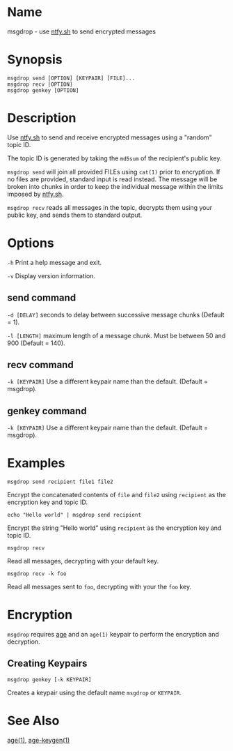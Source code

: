 # Name

msgdrop - use [ntfy.sh](https://ntfy.sh) to send encrypted messages

# Synopsis

```
msgdrop send [OPTION] [KEYPAIR] [FILE]...
msgdrop recv [OPTION]
msgdrop genkey [OPTION]
```

# Description

Use [ntfy.sh](https://ntfy.sh) to send and receive encrypted messages using a
"random" topic ID.

The topic ID is generated by taking the `md5sum` of the recipient's public key.

`msgdrop send` will join all provided FILEs using `cat(1)` prior to encryption.
If no files are provided, standard input is read instead. The message will be
broken into chunks in order to keep the individual message within the limits
imposed by [ntfy.sh](https://ntfy.sh).

`msgdrop recv` reads all messages in the topic, decrypts them using your public
key, and sends them to standard output.

# Options

`-h` Print a help message and exit.

`-v` Display version information.

## send command

`-d [DELAY]` seconds to delay between successive message chunks (Default = 1).

`-l [LENGTH]` maximum length of a message chunk. Must be between 50 and 900
(Default = 140).

## recv command

`-k [KEYPAIR]` Use a different keypair name than the default. (Default =
msgdrop).

## genkey command

`-k [KEYPAIR]` Use a different keypair name than the default. (Default =
msgdrop).

# Examples

`msgdrop send recipient file1 file2`

Encrypt the concatenated contents of `file` and `file2` using `recipient` as the
encryption key and topic ID.

`echo "Hello world" | msgdrop send recipient`

Encrypt the string "Hello world" using `recipient` as the encryption key and
topic ID.

`msgdrop recv` 

Read all messages, decrypting with your default key.

`msgdrop recv -k foo`

Read all messages sent to `foo`, decrypting with your the `foo` key.

# Encryption

`msgdrop` requires [age](https://github.com/FiloSottile/age) and an `age(1)` keypair to perform the encryption and decryption.

## Creating Keypairs

`msgdrop genkey [-k KEYPAIR]`

Creates a keypair using the default name `msgdrop` or `KEYPAIR`.

# See Also

[age(1)](https://github.com/FiloSottile/age), [age-keygen(1)](https://github.com/FiloSottile/age)

